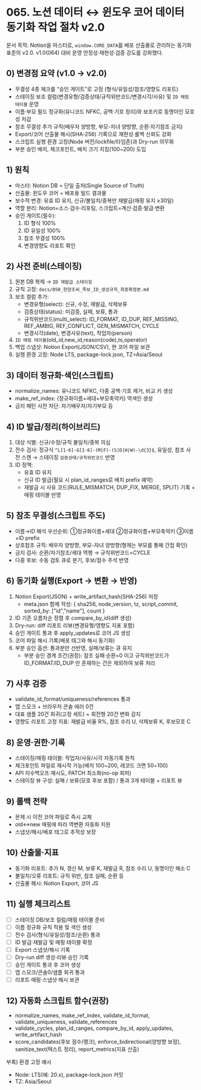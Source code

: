 # 065. 노션 데이터 ↔ 윈도우 코어 데이터 동기화 작업 절차 v2.0

문서 목적: Notion을 마스터로, `window.CORE_DATA`를 배포 산출물로 관리하는 동기화 표준의 v2.0. v1.0(064) 대비 운영 안정성·재현성·검증 강도를 강화했다.

## 0) 변경점 요약 (v1.0 → v2.0)
- 무결성 4종 체크를 “승인 게이트”로 고정 (형식/유일성/참조/영향도 리포트)
- 스테이징 보조 컬럼(변경유형/검증상태/규칙위반코드/변경시각/사유) 및 `ID 매핑 테이블` 운영
- 이름·부모 필드 정규화(유니코드 NFKC, 공백·기호 정리)와 보조키로 동명이인 모호성 저감
- 참조 무결성 추가 규칙(배우자 양방향, 부모-자녀 양방향, 순환·자기참조 금지)
- Export/코어 산출물 해시(SHA-256) 기록으로 재현성·롤백 신뢰도 강화
- 스크립트 실행 환경 고정(Node 버전/lockfile/타임존)과 Dry-run 의무화
- 부분 승인 배치, 체크포인트, 배치 크기 지침(100~200) 도입

## 1) 원칙
- 마스터: Notion DB = 단일 출처(Single Source of Truth)
- 산출물: 윈도우 코어 = 배포용 빌드 결과물
- 보수적 변경: 유효 ID 유지, 신규/불일치/중복만 재발급(매핑 유지 ≥30일)
- 역할 분리: Notion=소스·검수·리포팅, 스크립트=계산·검증·발급·변환
- 승인 게이트(필수):
  1. ID 형식 100%
  2. ID 유일성 100%
  3. 참조 무결성 100%
  4. 변경영향도 리포트 확인

## 2) 사전 준비(스테이징)
1. 원본 DB 복제 → `ID 재발급 스테이징`
2. 규칙 고정: `docs/050_한양조씨_족보_ID_생성규칙_최종확정본.md`
3. 보조 컬럼 추가:
   - 변경유형(select): 신규, 수정, 재발급, 삭제보류
   - 검증상태(status): 미검증, 실패, 보류, 통과
   - 규칙위반코드(multi_select): ID_FORMAT, ID_DUP, REF_MISSING, REF_AMBIG, REF_CONFLICT, GEN_MISMATCH, CYCLE
   - 변경시각(date), 변경사유(text), 작업자(person)
4. `ID 매핑 테이블`(old_id,new_id,reason(code),ts,operator)
5. 백업 스냅샷: Notion Export(JSON/CSV), 현 코어 파일 보관
6. 실행 환경 고정: Node LTS, package-lock.json, TZ=Asia/Seoul

## 3) 데이터 정규화·색인(스크립트)
- normalize_names: 유니코드 NFKC, 다중 공백·기호 제거, 비교 키 생성
- make_ref_index: (정규화이름+세대+부모축약키) 역색인 생성
- 금지 패턴 사전 차단: 자기배우자/자기부모 등

## 4) ID 발급/정리(하이브리드)
1. 대상 식별: 신규/수정/규칙 불일치/중복 의심
2. 전수 검사: 정규식 `^L[1-6]-G[1-6]-(M|F)-(S|D|H|W)-\d{3}$`, 유일성, 참조 사전 스캔 → 스테이징 `검증상태/규칙위반코드` 반영
3. ID 정책:
   - 유효 ID 유지
   - 신규 ID 발급(필요 시 plan_id_ranges로 배치 prefix 예약)
   - 재발급 시 사유 코드(RULE_MISMATCH, DUP_FIX, MERGE, SPLIT) 기록 + 매핑 테이블 반영

## 5) 참조 무결성(스크립트 주도)
- 이름→ID 해석 우선순위: ①정규화이름+세대 ②정규화이름+부모축약키 ③이름+ID prefix
- 상호참조 규칙: 배우자 양방향, 부모-자녀 양방향(형제는 부모를 통해 간접 확인)
- 금지 검사: 순환/자기참조/세대 역행 → 규칙위반코드=CYCLE
- 다중 후보: 수동 검토 큐로 분기, 후보/점수 주석 반영

## 6) 동기화 실행(Export → 변환 → 반영)
1. Notion Export(JSON) + write_artifact_hash(SHA-256) 저장
   - meta.json 함께 작성: { sha256, node_version, tz, script_commit, sorted_by: ["id","name"], count }
2. ID 기준 오름차순 정렬 후 compare_by_id(diff 생성)
3. Dry-run: diff 리포트 리뷰(변경유형/영향도 지표 포함)
4. 승인 게이트 통과 후 apply_updates로 코어 JS 생성
5. 코어 파일 해시 기록(배포 태그와 해시 동기화)
6. 부분 승인 옵션: 통과분만 선반영, 실패/보류는 큐 유지
   - 부분 승인 경계 조건(권장): 참조 실패·순환=0 이고 규칙위반코드가 ID_FORMAT/ID_DUP 만 존재하는 건은 제외하여 보류 처리

## 7) 사후 검증
- validate_id_format/uniqueness/references 통과
- 앱 스모크 + 브라우저 콘솔 에러 0건
- 대표 샘플 20건 회귀(고정 세트) + 회전형 20건 변화 감지
 - 영향도 리포트 고정 지표: 재발급 비율 R%, 참조 수리 U, 삭제보류 K, 후보모호 C

## 8) 운영·권한·기록
- 스테이징/매핑 테이블: 작업자/사유/시각 자동기록 원칙
- 체크포인트 파일로 재시작 가능(배치 100~200, 레코드 크면 50~100)
- API 지수백오프·재시도, PATCH 최소화(no-op 회피)
 - 스테이징 뷰 구성: 실패 / 보류(모호 후보 포함) / 통과 3개 테이블 + 리포트 뷰

## 9) 롤백 전략
- 문제 시 이전 코어 파일로 즉시 교체
- old↔new 매핑에 따라 역변환 자동화 지원
- 스냅샷/해시/배포 태그로 추적성 보장

## 10) 산출물·지표
- 동기화 리포트: 추가 N, 갱신 M, 보류 K, 재발급 R, 참조 수리 U, 동명이인 해소 C
- 불일치/오류 리포트: 규칙 위반, 참조 실패, 순환 등
- 산출물 해시: Notion Export, 코어 JS

## 11) 실행 체크리스트
- [ ] 스테이징 DB/보조 컬럼/매핑 테이블 준비
- [ ] 이름 정규화 규칙 적용 및 색인 생성
- [ ] 전수 검사(형식/유일성/참조/순환) 통과
- [ ] ID 발급·재발급 및 매핑 테이블 확정
- [ ] Export 스냅샷/해시 기록
- [ ] Dry-run diff 생성·리뷰·승인 기록
- [ ] 승인 게이트 통과 후 코어 생성
- [ ] 앱 스모크/콘솔0/샘플 회귀 통과
- [ ] 리포트·매핑·스냅샷·해시 보관

## 12) 자동화 스크립트 함수(권장)
- normalize_names, make_ref_index, validate_id_format, validate_uniqueness, validate_references
- validate_cycles, plan_id_ranges, compare_by_id, apply_updates, write_artifact_hash
 - score_candidates(후보 점수/랭크), enforce_bidirectional(양방향 보정), sanitize_text(텍스트 정리), report_metrics(지표 산출)

부록) 환경 고정 예시
- Node: LTS(예: 20.x), package-lock.json 커밋
- TZ: Asia/Seoul
